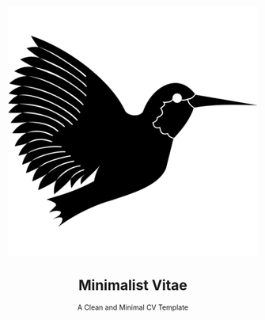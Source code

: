<div align="center">

<img src="res/icons/latex.svg" />

# Minimalist Vitae

A Clean and Minimal CV Template

</div>


